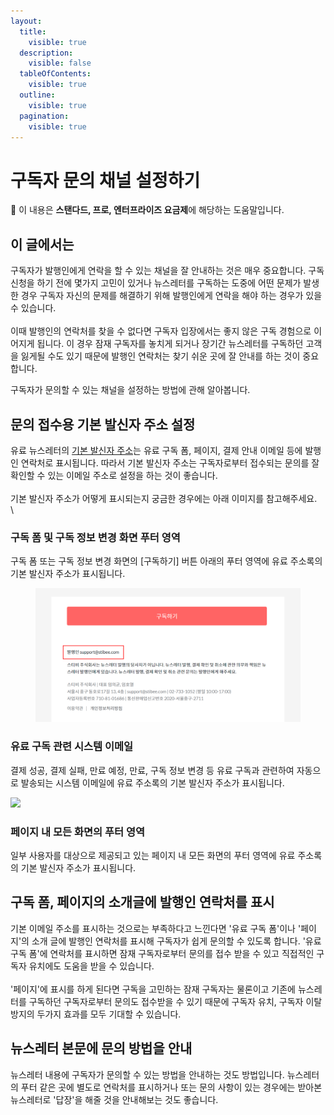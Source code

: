 ```yaml
---
layout:
  title:
    visible: true
  description:
    visible: false
  tableOfContents:
    visible: true
  outline:
    visible: true
  pagination:
    visible: true
---
```


# 구독자 문의 채널 설정하기

**💬** 이 내용은 **스탠다드, 프로, 엔터프라이즈 요금제**에 해당하는 도움말입니다.

&#x20;

## 이 글에서는

구독자가 발행인에게 연락을 할 수 있는 채널을 잘 안내하는 것은 매우 중요합니다. 구독 신청을 하기 전에 몇가지 고민이 있거나 뉴스레터를 구독하는 도중에 어떤 문제가 발생한 경우 구독자 자신의 문제를 해결하기 위해 발행인에게 연락을 해야 하는 경우가 있을 수 있습니다.\
\
이때 발행인의 연락처를 찾을 수 없다면 구독자 입장에서는 좋지 않은 구독 경험으로 이어지게 됩니다. 이 경우 잠재 구독자를 놓치게 되거나 장기간 뉴스레터를 구독하던 고객을 잃게될 수도 있기 때문에 발행인 연락처는 찾기 쉬운 곳에 잘 안내를 하는 것이 중요합니다.

구독자가 문의할 수 있는 채널을 설정하는 방법에 관해 알아봅니다.



## 문의 접수용 기본 발신자 주소 설정 <a href="#h_9b60d99de3" id="h_9b60d99de3"></a>

유료 뉴스레터의 [기본 발신자 주소](https://help.stibee.com/ko/articles/2153258-%EB%B0%9C%EC%8B%A0%EC%9E%90-%EC%A0%95%EB%B3%B4-%EC%84%A4%EC%A0%95%ED%95%98%EA%B8%B0)는 유료 구독 폼, 페이지, 결제 안내 이메일 등에 발행인 연락처로 표시됩니다. 따라서 기본 발신자 주소는 구독자로부터 접수되는 문의를 잘 확인할 수 있는 이메일 주소로 설정을 하는 것이 좋습니다.\
\
기본 발신자 주소가 어떻게 표시되는지 궁금한 경우에는 아래 이미지를 참고해주세요.\
\


### 구독 폼 및 구독 정보 변경 화면 푸터 영역

구독 폼 또는 구독 정보 변경 화면의 \[구독하기] 버튼 아래의 푸터 영역에 유료 주소록의 기본 발신자 주소가 표시됩니다.

<figure><img src="../../.gitbook/assets/구독자 문의 채널.png" alt=""><figcaption></figcaption></figure>

### 유료 구독 관련 시스템 이메일

결제 성공, 결제 실패, 만료 예정, 만료, 구독 정보 변경 등 유료 구독과 관련하여 자동으로 발송되는 시스템 이메일에 유료 주소록의 기본 발신자 주소가 표시됩니다.

![](https://help.stibee.com/hc/article\_attachments/4928433189519/20220607\_stibee\_help\_page\_3.png)

### 페이지 내 모든 화면의 푸터 영역 <a href="#h_5a2361f699" id="h_5a2361f699"></a>

일부 사용자를 대상으로 제공되고 있는 페이지 내 모든 화면의 푸터 영역에 유료 주소록의 기본 발신자 주소가 표시됩니다.



&#x20;

## 구독 폼, 페이지의 소개글에 발행인 연락처를 표시 <a href="#h_3d3a48bf4f" id="h_3d3a48bf4f"></a>

기본 이메일 주소를 표시하는 것으로는 부족하다고 느낀다면 '유료 구독 폼'이나 '페이지'의 소개 글에 발행인 연락처를 표시해 구독자가 쉽게 문의할 수 있도록 합니다. '유료 구독 폼'에 연락처를 표시하면 잠재 구독자로부터 문의를 접수 받을 수 있고 직접적인 구독자 유치에도 도움을 받을 수 있습니다.\
\
'페이지'에 표시를 하게 된다면 구독을 고민하는 잠재 구독자는 물론이고 기존에 뉴스레터를 구독하던 구독자로부터 문의도 접수받을 수 있기 때문에 구독자 유치, 구독자 이탈 방지의 두가지 효과를 모두 기대할 수 있습니다.



## 뉴스레터 본문에 문의 방법을 안내 <a href="#h_87d39b99cd" id="h_87d39b99cd"></a>

뉴스레터 내용에 구독자가 문의할 수 있는 방법을 안내하는 것도 방법입니다. 뉴스레터의 푸터 같은 곳에 별도로 연락처를 표시하거나 또는 문의 사항이 있는 경우에는 받아본 뉴스레터로 '답장'을 해줄 것을 안내해보는 것도 좋습니다.
